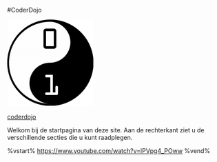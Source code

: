 #CoderDojo


![coderdojo](https://github.com/CoderDojoBelgiumEeklo/MineCraftProjects/blob/gh-pages/assets/brand.png?raw=true)


[coderdojo](https://www.coderdojobelgium.be/nl)


Welkom bij de startpagina van deze site. Aan de rechterkant ziet u de verschillende secties die u kunt raadplegen.


%vstart%
https://www.youtube.com/watch?v=lPVpg4_POww
%vend%
